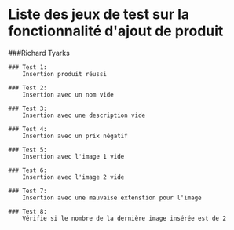 # Liste des jeux de test sur la fonctionnalité d'ajout de produit 

###Richard Tyarks

    ### Test 1: 
        Insertion produit réussi
    
    ### Test 2: 
        Insertion avec un nom vide
        
    ### Test 3:
        Insertion avec une description vide
        
    ### Test 4:
        Insertion avec un prix négatif
        
    ### Test 5:
        Insertion avec l'image 1 vide
        
    ### Test 6: 
        Insertion avec l'image 2 vide
    
    ### Test 7: 
        Insertion avec une mauvaise extenstion pour l'image

    ### Test 8:
        Vérifie si le nombre de la dernière image insérée est de 2
        
        
    